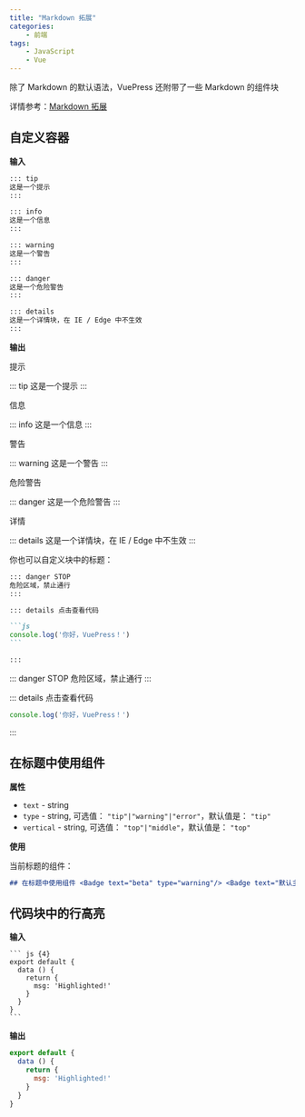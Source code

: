 ```yaml
---
title: "Markdown 拓展"
categories:
    - 前端
tags:
    - JavaScript
    - Vue
---
```


除了 Markdown 的默认语法，VuePress 还附带了一些 Markdown 的组件块

详情参考：[Markdown 拓展](https://vuepress.vuejs.org/zh/guide/markdown.html)

## 自定义容器 <Badge text="默认主题"/>

**输入**

```md
::: tip
这是一个提示
:::

::: info
这是一个信息
:::

::: warning
这是一个警告
:::

::: danger
这是一个危险警告
:::

::: details
这是一个详情块，在 IE / Edge 中不生效
:::
```

**输出**

提示

::: tip
这是一个提示
:::

信息

::: info
这是一个信息
:::

警告

::: warning
这是一个警告
:::

危险警告

::: danger
这是一个危险警告
:::

详情

::: details
这是一个详情块，在 IE / Edge 中不生效
:::



你也可以自定义块中的标题：

~~~md
::: danger STOP
危险区域，禁止通行
:::

::: details 点击查看代码

```js
console.log('你好，VuePress！')
```

:::
~~~



::: danger STOP
危险区域，禁止通行
:::

::: details 点击查看代码

```js
console.log('你好，VuePress！')
```

:::

## 在标题中使用组件 <Badge text="beta" type="warning"/> <Badge text="默认主题"/>

**属性**

- `text` - string
- `type` - string, 可选值： `"tip"|"warning"|"error"`，默认值是： `"tip"`
- `vertical` - string, 可选值： `"top"|"middle"`，默认值是： `"top"`

**使用**

当前标题的组件：

```md
## 在标题中使用组件 <Badge text="beta" type="warning"/> <Badge text="默认主题"/>
```



## 代码块中的行高亮

**输入**

~~~text
``` js {4}
export default {
  data () {
    return {
      msg: 'Highlighted!'
    }
  }
}
```
~~~

**输出**

``` js {4}
export default {
  data () {
    return {
      msg: 'Highlighted!'
    }
  }
}
```
